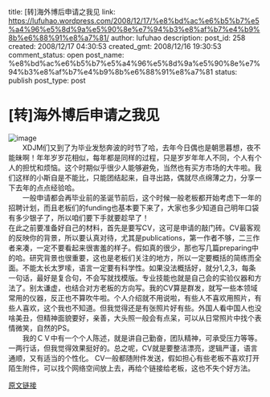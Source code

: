 title: [转]海外博后申请之我见
link: https://lufuhao.wordpress.com/2008/12/17/%e8%bd%ac%e6%b5%b7%e5%a4%96%e5%8d%9a%e5%90%8e%e7%94%b3%e8%af%b7%e4%b9%8b%e6%88%91%e8%a7%81/
author: lufuhao
description: 
post_id: 258
created: 2008/12/17 04:30:53
created_gmt: 2008/12/16 19:30:53
comment_status: open
post_name: %e8%bd%ac%e6%b5%b7%e5%a4%96%e5%8d%9a%e5%90%8e%e7%94%b3%e8%af%b7%e4%b9%8b%e6%88%91%e8%a7%81
status: publish
post_type: post

# [转]海外博后申请之我见

![image](http://blufiles.storage.msn.com/y1pYkDdjfBPsol2HjAAcUa8TcUleNeZMGpG8vGM8ISzIkxvg1jCb0ASJ5ZnyNq7AOwhP7uakmjUytq-N7RcJ1Iv-w?PARTNER=WRITER)  
　　XDJM们又到了为毕业发愁奔波的时节了哈，去年今日偶也是朝思暮想，夜不能昧啊！年年岁岁花相似，每年都是同样的过程，只是岁岁年年人不同，个人有个人的担忧和烦恼。这个时期似乎很少人能够避免，当然也有买方市场的大牛啦。我们这样的小斯自是不能比，只能团结起来，自寻出路，偶就尽点绵薄之力，分享一下去年的点点经验哈。   
　　一般申请都会再毕业前的圣诞节前后，这个时候一般老板都开始考虑下一年的招聘计划，而且老板们的funding也基本要下来了，大家也多少知道自己明年口袋有多少银子了，所以咱们要下手就要趁早了！   
在此之前要准备好自己的材料，首先是要写CV，这可是申请的敲门砖。CV最客观的反映你的背景，所以要认真对待，尤其是publications，第一作者不够，二三作者来凑，一定不要看起来很害羞的样子。假如真的很少，那也写几篇preparing中的哈。研究背景也很重要，这也是老板们关注的地方，所以一定要概括的简练而全面。不能太长太罗嗦，语言一定要有科学性。如果没法概括好，就分1,2,3，每条一句话，最好是复合句，不会写就找模版。专业技能也就是自己会的实验仪器和方法了。别太谦虚，也结合对方老板的方向写。我的CV算是群发，就写一些本领域常用的仪器，反正也不算吹牛啦。个人介绍就不用说啦，有些人不喜欢用照片，有些人喜欢，这个我也不知道。但我觉得还是有张照片好有些。外国人看中国人也没啥美丑，但精神面貌要好，亲善，大头照一般会有点呆，可以从日常照片中找个表情微笑，自然的PS。   
　　我的ＣＶ中有一个个人陈述，就是讲自己勤奋，团队精神，可承受压力等等。一两行话，但我觉得效果挺好的。总之呢，CV就是要整洁漂亮，逻辑严谨，语言通顺，又有适当的个性化。 CV一般都随附件发送，假如担心有些老板不喜欢打开陌生附件，可以找个网络空间放上去，再给个链接给老板，这也不失个好方法。 

[原文链接](http://emuch.net/bbs/viewthread.php?tid=1056520)